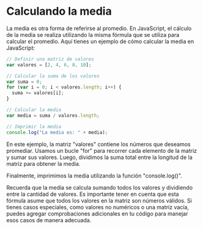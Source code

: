 # Calculando la media
La media es otra forma de referirse al promedio. En JavaScript, el cálculo de la media se realiza utilizando la misma fórmula que se utiliza para calcular el promedio. Aquí tienes un ejemplo de cómo calcular la media en JavaScript:
```js
// Definir una matriz de valores
var valores = [2, 4, 6, 8, 10];

// Calcular la suma de los valores
var suma = 0;
for (var i = 0; i < valores.length; i++) {
  suma += valores[i];
}

// Calcular la media
var media = suma / valores.length;

// Imprimir la media
console.log("La media es: " + media);
```

En este ejemplo, la matriz "valores" contiene los números que deseamos promediar. Usamos un bucle "for" para recorrer cada elemento de la matriz y sumar sus valores. Luego, dividimos la suma total entre la longitud de la matriz para obtener la media.

Finalmente, imprimimos la media utilizando la función "console.log()".

Recuerda que la media se calcula sumando todos los valores y dividiendo entre la cantidad de valores. Es importante tener en cuenta que esta fórmula asume que todos los valores en la matriz son números válidos. Si tienes casos especiales, como valores no numéricos o una matriz vacía, puedes agregar comprobaciones adicionales en tu código para manejar esos casos de manera adecuada.